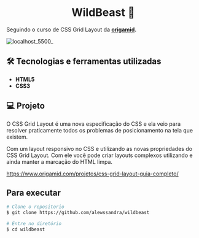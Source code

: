 <h1 align="center">WildBeast  🐺</h1>

Seguindo o curso de CSS Grid Layout da **[origamid](https://www.origamid.com/curso/css-grid-layout/).**

![localhost_5500_](https://user-images.githubusercontent.com/56393487/140746357-90999c39-71ad-412c-bde3-bedb5d80e603.png)


## 🛠️   Tecnologias e ferramentas utilizadas

-   **HTML5**
-   **CSS3**

## 💻 Projeto 

O CSS Grid Layout é uma nova especificação do CSS e ela veio para resolver praticamente todos os problemas de posicionamento na tela que existem.

Com um layout responsivo no CSS e utilizando as novas propriedades do CSS Grid Layout. Com ele você pode criar layouts complexos utilizando e ainda manter a marcação do HTML limpa.

https://www.origamid.com/projetos/css-grid-layout-guia-completo/

## Para executar

```bash
# Clone o repositorio
$ git clone https://github.com/alewssandra/wildbeast

# Entre no diretório
$ cd wildbeast
```
